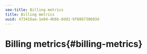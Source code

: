 ```yaml
---
seo-title: Billing metrics
title: Billing metrics
uuid: 473416aa-1e84-4b6b-8dd1-9f886730683d
---
```


# Billing metrics{#billing-metrics}

